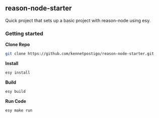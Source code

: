 ## reason-node-starter

Quick project that sets up a basic project with reason-node using esy.

### Getting started

**Clone Repo**

```bash
git clone https://github.com/kennetpostigo/reason-node-starter.git
```

**Install**

```bash
esy install
```

**Build**

```bash
esy build
```

**Run Code**

```bash
esy make run
```
